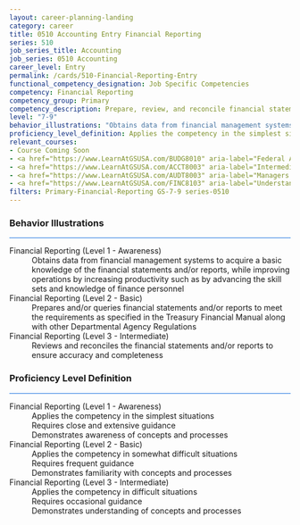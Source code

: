 ```yaml
---
layout: career-planning-landing
category: career
title: 0510 Accounting Entry Financial Reporting
series: 510
job_series_title: Accounting
job_series: 0510 Accounting
career_level: Entry
permalink: /cards/510-Financial-Reporting-Entry
functional_competency_designation: Job Specific Competencies
competency: Financial Reporting
competency_group: Primary
competency_description: Prepare, review, and reconcile financial statements and financial reports to meet reporting requirements and to support management decisions
level: "7-9"
behavior_illustrations: "Obtains data from financial management systems to acquire a basic knowledge of the financial statements and/or reports, while improving operations by increasing productivity such as by advancing the skill sets and knowledge of finance personnel ? Prepares and/or queries financial statements and/or reports to meet the requirements as specified in the Treasury Financial Manual along with other Departmental Agency Regulations ? Reviews and reconciles the financial statements and/or reports to ensure accuracy and completeness"
proficiency_level_definition: Applies the competency in the simplest situations ? Requires close and extensive guidance ? Demonstrates awareness of concepts and processes ? Applies the competency in somewhat difficult situations ? Requires frequent guidance ? Demonstrates familiarity with concepts and processes ? Applies the competency in difficult situations ? Requires occasional guidance ? Demonstrates understanding of concepts and processes
relevant_courses: 
- Course Coming Soon
- <a href="https://www.LearnAtGSUSA.com/BUDG8010" aria-label="Federal Activity Costing, Analysis and Reporting (BUDG8010), GSU - https://www.LearnAtGSUSA.com/BUDG8010">Federal Activity Costing, Analysis and Reporting (BUDG8010), GSU</a>
- <a href="https://www.LearnAtGSUSA.com/ACCT8003" aria-label="Intermediate Federal Accounting (ACCT8003), GSU - https://www.LearnAtGSUSA.com/ACCT8003">Intermediate Federal Accounting (ACCT8003), GSU</a>
- <a href="https://www.LearnAtGSUSA.com/AUDT8003" aria-label="Managers and Auditors Roles in Assessing Internal Controls (AUDT8003), GSU - https://www.LearnAtGSUSA.com/AUDT8003">Managers and Auditors Roles in Assessing Internal Controls (AUDT8003), GSU</a>
- <a href="https://www.LearnAtGSUSA.com/FINC8103" aria-label="Understanding Federal Financial Statements (FINC8103), GSU - https://www.LearnAtGSUSA.com/FINC8103">Understanding Federal Financial Statements (FINC8103), GSU</a>
filters: Primary-Financial-Reporting GS-7-9 series-0510
---
```


<div class="desktop:grid-col-6 margin-y-3">
  <div class="border-top-2 bg-white padding-3 shadow-5 height-full members-hover border-1px button-border border-top-blue radius-lg card-text-color">
    <h3>Behavior Illustrations</h3>
    <hr style="background-color: #1b74e0 !important;"/>
    <dl class="text-base card-content-color"><dt>Financial Reporting (Level 1 - Awareness)</dt><dd>Obtains data from financial management systems to acquire a basic knowledge of the financial statements and/or reports, while improving operations by increasing productivity such as by advancing the skill sets and knowledge of finance personnel</dd><dt>Financial Reporting (Level 2 - Basic)</dt><dd>Prepares and/or queries financial statements and/or reports to meet the requirements as specified in the Treasury Financial Manual along with other Departmental Agency Regulations</dd><dt>Financial Reporting (Level 3 - Intermediate)</dt><dd>Reviews and reconciles the financial statements and/or reports to ensure accuracy and completeness</dd></dl>
  </div>
</div>
<div class="desktop:grid-col-6 margin-y-3">
  <div class="border-top-2 bg-white padding-3 shadow-5 height-full members-hover border-1px button-border border-top-blue radius-lg card-text-color">
    <h3>Proficiency Level Definition</h3>
     <hr style="background-color: #1b74e0 !important;"/>
    <dl class="text-base card-content-color"><dt>Financial Reporting (Level 1 - Awareness)</dt><dd>Applies the competency in the simplest situations </dd><dd> Requires close and extensive guidance </dd><dd> Demonstrates awareness of concepts and processes</dd><dt>Financial Reporting (Level 2 - Basic)</dt><dd>Applies the competency in somewhat difficult situations </dd><dd> Requires frequent guidance </dd><dd> Demonstrates familiarity with concepts and processes</dd><dt>Financial Reporting (Level 3 - Intermediate)</dt><dd>Applies the competency in difficult situations </dd><dd> Requires occasional guidance </dd><dd> Demonstrates understanding of concepts and processes</dd></dl>
  </div>
</div>